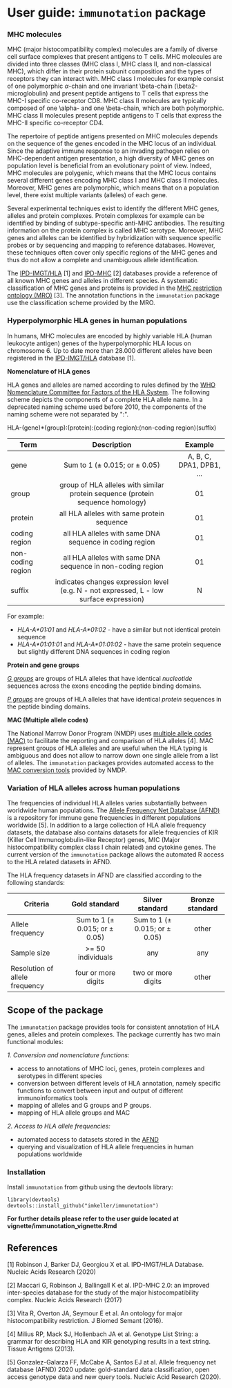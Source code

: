 # User guide: `immunotation` package

### MHC molecules

MHC (major histocompatibility complex) molecules are a family of diverse cell surface complexes that present antigens to T cells. MHC molecules are divided into three classes (MHC class I, MHC class II, and non-classical MHC), which differ in their protein subunit composition and the types of receptors they can interact with. MHC class I molecules for example consist of one polymorphic  _&alpha;_-chain and one invariant \beta-chain (\beta2-microglobulin) and present peptide antigens to T cells that express the MHC-I specific co-receptor CD8. MHC class II molecules are typically composed of one \alpha- and one \beta-chain, which are both polymorphic. MHC class II molecules present peptide antigens to T cells that express the MHC-II specific co-receptor CD4. 

The repertoire of peptide antigens presented on MHC molecules depends on the sequence of the genes encoded in the MHC locus of an individual. Since the adaptive immune response to an invading pathogen relies on MHC-dependent antigen presentation, a high diversity of MHC genes on population level is beneficial from an evolutionary point of view. Indeed, MHC molecules are polygenic, which means that the MHC locus contains several different genes encoding MHC class I and MHC class II molecules. Moreover, MHC genes are polymorphic, which means that on a population level, there exist multiple variants (alleles) of each gene.

Several experimental techniques exist to identify the different MHC genes, alleles and protein complexes. Protein complexes for example can be identified by binding of subtype-specific anti-MHC antibodies. The resulting information on the protein complex is called MHC serotype. Moreover, MHC genes and alleles can be identified by hybridization with sequence specific probes or by sequencing and mapping to reference databases. However, these techniques often  cover only specific regions of the MHC genes and thus do not allow a complete and unambiguous allele identification.

The [IPD-IMGT/HLA](https://www.ebi.ac.uk/ipd/imgt/hla/) [1] and [IPD-MHC](https://www.ebi.ac.uk/ipd/mhc/) [2] databases provide a reference of all known MHC genes and alleles in different species. A systematic classification of MHC genes and proteins is provided in the [MHC restriction ontology (MRO)](https://github.com/IEDB/MRO) [3]. The annotation functions in the `immunotation` package use the classification scheme provided by the MRO.

### Hyperpolymorphic HLA genes in human populations

In humans, MHC molecules are encoded by highly variable HLA (human leukocyte antigen) genes of the hyperpolymorphic HLA locus on chromosome 6. Up to date more than 28.000 different alleles have been registered in the [IPD-IMGT/HLA](http://hla.alleles.org/nomenclature/index.html) database [1].

**Nomenclature of HLA genes**

HLA genes and alleles are named according to rules defined by the [WHO Nomenclature Committee for Factors of the HLA System](http://hla.alleles.org/nomenclature/naming.html). The following scheme depicts the components of a complete HLA allele name. In a deprecated naming scheme used before 2010, the components of the naming scheme were not separated by ":".

HLA-(gene)\*(group):(protein):(coding region):(non-coding region)(suffix)

| Term        | Description          | Example  |
| ----------- |:-----------------:|:-----------------:|
| gene        | Sum to 1 (± 0.015; or ± 0.05) | A, B, C, DPA1, DPB1, ... |
| group       | group of HLA alleles with similar protein sequence (protein sequence homology) |  01 |
| protein     | all HLA alleles with same protein sequence  | 01 |
| coding region     | all HLA alleles with same DNA sequence in coding region | 01 |
| non-coding region     | all HLA alleles with same DNA sequence in non-coding region | 01 |
| suffix    | indicates changes expression level (e.g. N - not expressed, L - low surface expression)  | N |

For example:

* *HLA-A\*01:01* and *HLA-A\*01:02* - have a similar but not identical protein sequence
* *HLA-A\*01:01:01* and *HLA-A\*01:01:02* - have the same protein sequence but slightly different DNA sequences in coding region 

**Protein and gene groups**

[*G groups*](http://hla.alleles.org/alleles/g_groups.html) are groups of HLA alleles that have identical *nucleotide* sequences across the exons encoding the peptide binding domains.

[*P groups*](http://hla.alleles.org/alleles/g_groups.html) are groups of HLA alleles that have identical *protein* sequences in the peptide binding domains.

**MAC (Multiple allele codes)**

The National Marrow Donor Program (NMDP) uses [multiple allele codes (MAC)](https://bioinformatics.bethematchclinical.org/hla-resources/allele-codes/allele-code-lists/) to facilitate the reporting and comparison of HLA alleles [4]. MAC represent groups of HLA alleles and are useful when the HLA typing is ambiguous and does not allow to narrow down one single allele from a list of alleles. The `immunotation` packages provides automated access to the [MAC conversion tools](https://hml.nmdp.org/MacUI/) provided by NMDP.

### Variation of HLA alleles across human populations

The frequencies of individual HLA alleles varies substantially between worldwide human populations.
The [Allele Frequency Net Database (AFND)](http://www.allelefrequencies.net/) is a repository for immune gene frequencies in different populations worldwide [5]. In addition to a large collection of HLA allele frequency datasets, the database also contains datasets for allele frequencies of KIR (Killer Cell Immunoglobulin-like Receptor) genes, MIC (Major histocompatibility complex class I chain related) and cytokine genes. The current version of the `immunotation` package allows the automated R access to the HLA related datasets in AFND.

The HLA frequency datasets in AFND are classified according to the following standards:

| Criteria        | Gold standard           | Silver standard  | Bronze standard |
| ----------- |:-----------------:|:-----------------:|:----------:|
| Allele frequency      | Sum to 1 (± 0.015; or ± 0.05) | Sum to 1 (± 0.015; or ± 0.05) | other |
| Sample size     | >= 50 individuals      |   any | any |
| Resolution of allele frequency | four or more digits      | two or more digits | other |

## Scope of the package

The `immunotation` package provides tools for consistent annotation of HLA genes, alleles and protein complexes. The package currently has two main functional modules: 

*1. Conversion and nomenclature functions:*

* access to annotations of MHC loci, genes, protein complexes and serotypes in different species
* conversion between different levels of HLA annotation, namely specific functions to convert between input and output of different immunoinformatics tools
* mapping of alleles and G groups and P groups.
* mapping of HLA allele groups and MAC

*2. Access to HLA allele frequencies:*

* automated access to datasets stored in the [AFND](http://www.allelefrequencies.net/)
* querying and visualization of HLA allele frequencies in human populations worldwide

### Installation

Install `immunotation` from github using the devtools library:

```{r, eval=FALSE}
library(devtools)
devtools::install_github("imkeller/immunotation")
```

**For further details please refer to the user guide located at vignette/immunotation_vignette.Rmd**

## References 

[1] Robinson J, Barker DJ, Georgiou X et al. IPD-IMGT/HLA Database. Nucleic Acids Research (2020)

[2] Maccari G, Robinson J, Ballingall K et al. IPD-MHC 2.0: an improved inter-species database for the study of the major histocompatibility complex. Nucleic Acids Research (2017)

[3] Vita R, Overton JA, Seymour E et al. An ontology for major histocompatibility restriction. J Biomed Semant (2016).

[4] Milius RP, Mack SJ, Hollenbach JA et al. Genotype List String: a grammar for describing HLA and KIR genotyping results in a text string. Tissue Antigens (2013). 

[5] Gonzalez-Galarza FF, McCabe A, Santos EJ at al. Allele frequency net database (AFND) 2020 update: gold-standard data classification, open access genotype data and new query tools. Nucleic Acid Research (2020).
